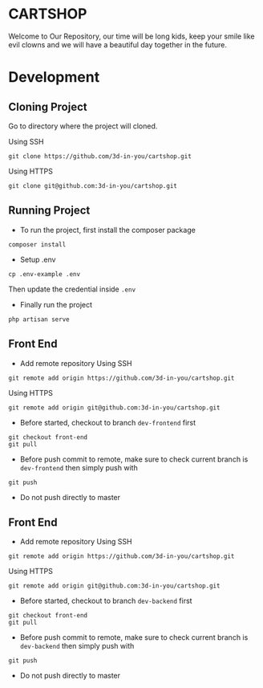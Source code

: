 # CARTSHOP
Welcome to Our Repository, our time will be long kids, keep your smile like evil clowns and we will have a beautiful day together in the future.

# Development
## Cloning Project
Go to directory where the project will cloned.

Using SSH
```
git clone https://github.com/3d-in-you/cartshop.git
```

Using HTTPS
```
git clone git@github.com:3d-in-you/cartshop.git
```

## Running Project
* To run the project, first install the composer package
```
composer install
```

* Setup .env
```
cp .env-example .env
```
Then update the credential inside `.env`


* Finally run the project
```
php artisan serve
```

## Front End
* Add remote repository
Using SSH
```
git remote add origin https://github.com/3d-in-you/cartshop.git
```

Using HTTPS
```
git remote add origin git@github.com:3d-in-you/cartshop.git
```

* Before started, checkout to branch `dev-frontend` first
```
git checkout front-end
git pull
```
* Before push commit to remote, make sure to check current branch is `dev-frontend` then simply push with
```
git push
```
* Do not push directly to master

## Front End
* Add remote repository
Using SSH
```
git remote add origin https://github.com/3d-in-you/cartshop.git
```

Using HTTPS
```
git remote add origin git@github.com:3d-in-you/cartshop.git
```

* Before started, checkout to branch `dev-backend` first
```
git checkout front-end
git pull
```
* Before push commit to remote, make sure to check current branch is `dev-backend` then simply push with
```
git push
```
* Do not push directly to master